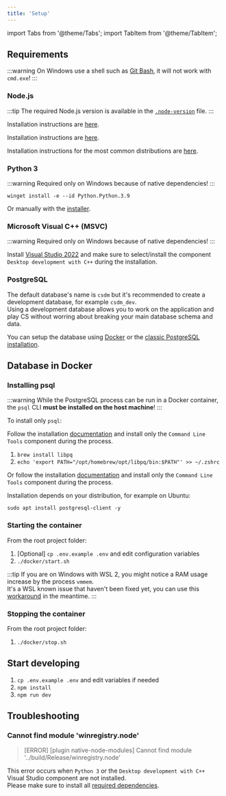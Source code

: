 ```yaml
---
title: 'Setup'
---
```


import Tabs from '@theme/Tabs';
import TabItem from '@theme/TabItem';

## Requirements

:::warning
On Windows use a shell such as [Git Bash](https://git-scm.com/), it will not work with `cmd.exe`!
:::

### Node.js

:::tip
The required Node.js version is available in the [`.node-version`](https://github.com/akiver/cs-demo-manager/blob/main/.node-version) file.
:::

<Tabs groupId="os" queryString>

<TabItem value="windows" label="Windows">

Installation instructions are [here](https://nodejs.org/en/download/package-manager#windows-1).

</TabItem>
<TabItem value="macos" label="macOS">

Installation instructions are [here](https://nodejs.org/en/download/package-manager#macos).

</TabItem>
<TabItem value="linux" label="Linux">

Installation instructions for the most common distributions are [here](https://nodejs.org/en/download/package-manager).

</TabItem>

</Tabs>

### Python 3

:::warning
Required only on Windows because of native dependencies!
:::

```shell
winget install -e --id Python.Python.3.9
```

Or manually with the [installer](https://www.python.org/downloads/windows/).

### Microsoft Visual C++ (MSVC)

:::warning
Required only on Windows because of native dependencies!
:::

Install [Visual Studio 2022](https://visualstudio.microsoft.com/downloads/) and make sure to select/install the component `Desktop development with C++` during the installation.

### PostgreSQL

The default database's name is `csdm` but it's recommended to create a development database, for example `csdm_dev`.  
Using a development database allows you to work on the application and play CS without worring about breaking your main database schema and data.

You can setup the database using [Docker](/docs/development/setup#database-in-docker) or the [classic PostgreSQL installation](/docs/installation).

## Database in Docker

### Installing psql

:::warning
While the PostgreSQL process can be run in a Docker container, the `psql` CLI **must be installed on the host machine**!
:::

To install only `psql`:

<Tabs groupId="os" queryString>
<TabItem value="windows" label="Windows">

Follow the installation [documentation](/docs/installation?os=windows) and install only the `Command Line Tools` component during the process.

</TabItem>

<TabItem value="macos" label="macOS">

1. `brew install libpq`
2. `echo 'export PATH="/opt/homebrew/opt/libpq/bin:$PATH"' >> ~/.zshrc`

Or follow the installation [documentation](/docs/installation?os=macos) and install only the `Command Line Tools` component during the process.

</TabItem>
<TabItem value="linux" label="Linux">

Installation depends on your distribution, for example on Ubuntu:

```shell
sudo apt install postgresql-client -y
```

</TabItem>

</Tabs>

### Starting the container

From the root project folder:

1. [Optional] `cp .env.example .env` and edit configuration variables
2. `./docker/start.sh`

:::tip
If you are on Windows with WSL 2, you might notice a RAM usage increase by the process `vmmem`.  
It's a WSL known issue that haven't been fixed yet, you can use this [workaround](https://github.com/microsoft/WSL/issues/4166#issuecomment-526725261) in the meantime.
:::

### Stopping the container

From the root project folder:

1. `./docker/stop.sh`

## Start developing

1. `cp .env.example .env` and edit variables if needed
2. `npm install`
3. `npm run dev`

## Troubleshooting

### Cannot find module 'winregistry.node'

> [ERROR] [plugin native-node-modules] Cannot find module '../build/Release/winregistry.node'

This error occurs when `Python 3` or the `Desktop development with C++` Visual Studio component are not installed.  
Please make sure to install all [required dependencies](/docs/development/setup#requirements).
